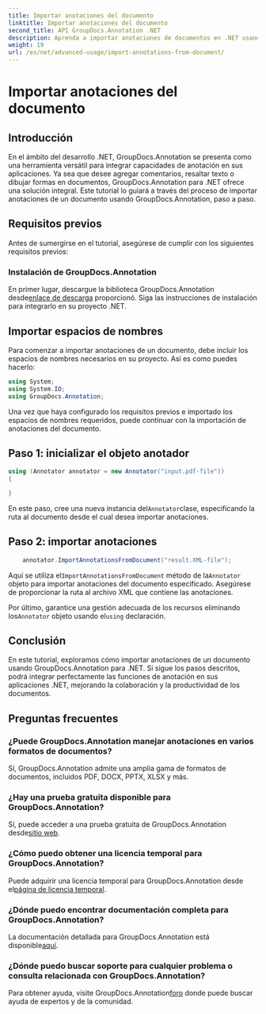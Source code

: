 ```yaml
---
title: Importar anotaciones del documento
linktitle: Importar anotaciones del documento
second_title: API GroupDocs.Annotation .NET
description: Aprenda a importar anotaciones de documentos en .NET usando GroupDocs.Annotation. Siga nuestro tutorial paso a paso para una integración perfecta.
weight: 19
url: /es/net/advanced-usage/import-annotations-from-document/
---
```


# Importar anotaciones del documento

## Introducción
En el ámbito del desarrollo .NET, GroupDocs.Annotation se presenta como una herramienta versátil para integrar capacidades de anotación en sus aplicaciones. Ya sea que desee agregar comentarios, resaltar texto o dibujar formas en documentos, GroupDocs.Annotation para .NET ofrece una solución integral. Este tutorial lo guiará a través del proceso de importar anotaciones de un documento usando GroupDocs.Annotation, paso a paso.
## Requisitos previos
Antes de sumergirse en el tutorial, asegúrese de cumplir con los siguientes requisitos previos:
### Instalación de GroupDocs.Annotation
 En primer lugar, descargue la biblioteca GroupDocs.Annotation desde[enlace de descarga](https://releases.groupdocs.com/annotation/net/) proporcionó. Siga las instrucciones de instalación para integrarlo en su proyecto .NET.

## Importar espacios de nombres
Para comenzar a importar anotaciones de un documento, debe incluir los espacios de nombres necesarios en su proyecto. Así es como puedes hacerlo:

```csharp
using System;
using System.IO;
using GroupDocs.Annotation;
```

Una vez que haya configurado los requisitos previos e importado los espacios de nombres requeridos, puede continuar con la importación de anotaciones del documento.
## Paso 1: inicializar el objeto anotador
```csharp
using (Annotator annotator = new Annotator("input.pdf-file"))
{

}
```
 En este paso, cree una nueva instancia del`Annotator`clase, especificando la ruta al documento desde el cual desea importar anotaciones.
## Paso 2: importar anotaciones
```csharp
	annotator.ImportAnnotationsFromDocument("result.XML-file");
```
 Aquí se utiliza el`ImportAnnotationsFromDocument` método de la`Annotator` objeto para importar anotaciones del documento especificado. Asegúrese de proporcionar la ruta al archivo XML que contiene las anotaciones.

 Por último, garantice una gestión adecuada de los recursos eliminando los`Annotator` objeto usando el`using` declaración.

## Conclusión
En este tutorial, exploramos cómo importar anotaciones de un documento usando GroupDocs.Annotation para .NET. Si sigue los pasos descritos, podrá integrar perfectamente las funciones de anotación en sus aplicaciones .NET, mejorando la colaboración y la productividad de los documentos.
## Preguntas frecuentes
### ¿Puede GroupDocs.Annotation manejar anotaciones en varios formatos de documentos?
Sí, GroupDocs.Annotation admite una amplia gama de formatos de documentos, incluidos PDF, DOCX, PPTX, XLSX y más.
### ¿Hay una prueba gratuita disponible para GroupDocs.Annotation?
 Sí, puede acceder a una prueba gratuita de GroupDocs.Annotation desde[sitio web](https://releases.groupdocs.com/).
### ¿Cómo puedo obtener una licencia temporal para GroupDocs.Annotation?
 Puede adquirir una licencia temporal para GroupDocs.Annotation desde el[página de licencia temporal](https://purchase.groupdocs.com/temporary-license/).
### ¿Dónde puedo encontrar documentación completa para GroupDocs.Annotation?
 La documentación detallada para GroupDocs.Annotation está disponible[aquí](https://tutorials.groupdocs.com/annotation/net/).
### ¿Dónde puedo buscar soporte para cualquier problema o consulta relacionada con GroupDocs.Annotation?
 Para obtener ayuda, visite GroupDocs.Annotation[foro](https://forum.groupdocs.com/c/annotation/10) donde puede buscar ayuda de expertos y de la comunidad.